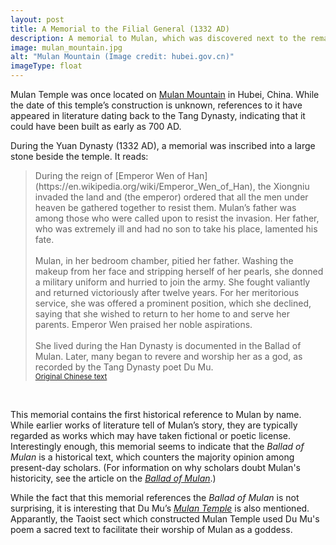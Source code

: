 ```yaml
---
layout: post
title: A Memorial to the Filial General (1332 AD)
description: A memorial to Mulan, which was discovered next to the remains of a temple on Mulan Mountain, claims to tell Mulan&rsquo;s true story.
image: mulan_mountain.jpg
alt: "Mulan Mountain (Image credit: hubei.gov.cn)"
imageType: float
---
```


Mulan Temple was once located on [Mulan Mountain](http://en.hubei.gov.cn/special/sinh_2015/summerresorts_2015/201507/t20150726_694712.shtml) in Hubei, China. While the date of this temple&rsquo;s construction is unknown, references to it have appeared in literature dating back to the Tang Dynasty, indicating that it could have been built as early as 700 AD.

During the Yuan Dynasty (1332 AD), a memorial was inscribed into a large stone beside the temple. It reads:

<blockquote>
During the reign of [Emperor Wen of Han](https://en.wikipedia.org/wiki/Emperor_Wen_of_Han), the Xiongniu invaded the land and (the emperor) ordered that all the men under heaven be gathered together to resist them. Mulan&rsquo;s father was among those who were called upon to resist the invasion. Her father, who was extremely ill and had no son to take his place, lamented his fate.<br />
<br />
Mulan, in her bedroom chamber, pitied her father. Washing the makeup from her face and stripping herself of her pearls, she donned a military uniform and hurried to join the army. She fought valiantly and returned victoriously after twelve years. For her meritorious service, she was offered a prominent position, which she declined, saying that she wished to return to her home to and serve her parents. Emperor Wen praised her noble aspirations.<br />
<br />
She lived during the Han Dynasty is documented in the Ballad of Mulan. Later, many began to revere and worship her as a god, as recorded by the Tang Dynasty poet Du Mu.
<small><br /><a href="https://books.google.com.tw/books?id=51ZyDwAAQBAJ&amp;pg=PA317&amp;lpg=PA317">Original Chinese text</a></small></blockquote><br />

This memorial contains the first historical reference to Mulan by name. While earlier works of literature tell of Mulan&rsquo;s story, they are typically regarded as works which may have taken fictional or poetic license. Interestingly enough, this memorial seems to indicate that the <i>Ballad of Mulan</i> is a historical text, which counters the majority opinion among present-day scholars. (For information on why scholars doubt Mulan's historicity, see the article on the *[Ballad of Mulan](../northern_wei/ballad_of_mulan.html)*.)

While the fact that this memorial references the <i>Ballad of Mulan</i> is not surprising, it is interesting that Du Mu&rsquo;s *[Mulan Temple](../tang/mulan_temple_du_mu.html)* is also mentioned. Apparantly, the Taoist sect which constructed Mulan Temple used Du Mu's poem a sacred text to facilitate their worship of Mulan as a goddess.
